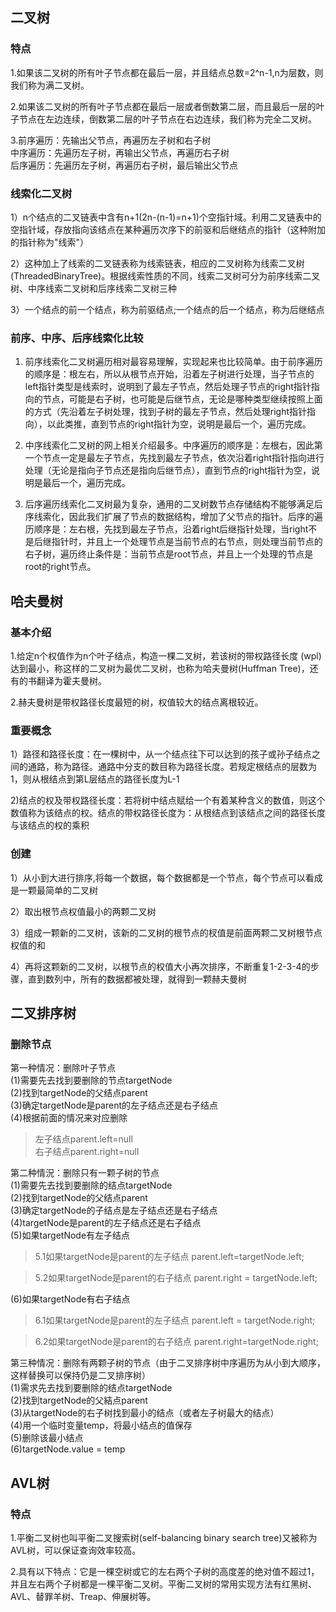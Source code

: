 ## 二叉树
### 特点
1.如果该二叉树的所有叶子节点都在最后一层，并且结点总数=2^n-1,n为层数，则我们称为满二叉树。 

2.如果该二叉树的所有叶子节点都在最后一层或者倒数第二层，而且最后一层的叶子节点在左边连续，倒数第二层的叶子节点在右边连续，我们称为完全二叉树。

3.前序遍历：先输出父节点，再遍历左子树和右子树  
中序遍历：先遍历左子树，再输出父节点，再遍历右子树  
后序遍历：先遍历左子树，再遍历右子树，最后输出父节点

### 线索化二叉树
1）n个结点的二叉链表中含有n+1(2n-(n-1)=n+1)个空指针域。利用二叉链表中的空指针域，存放指向该结点在某种遍历次序下的前驱和后继结点的指针（这种附加的指针称为"线索"） 

2）这种加上了线索的二叉链表称为线索链表，相应的二叉树称为线索二叉树 (ThreadedBinaryTree)。根据线索性质的不同，线索二叉树可分为前序线索二叉树、中序线索二叉树和后序线索二叉树三种

3）一个结点的前一个结点，称为前驱结点;一个结点的后一个结点，称为后继结点

### 前序、中序、后序线索化比较
1. 前序线索化二叉树遍历相对最容易理解，实现起来也比较简单。由于前序遍历的顺序是：根左右，所以从根节点开始，沿着左子树进行处理，当子节点的left指针类型是线索时，说明到了最左子节点，然后处理子节点的right指针指向的节点，可能是右子树，也可能是后继节点，无论是哪种类型继续按照上面的方式（先沿着左子树处理，找到子树的最左子节点，然后处理right指针指向），以此类推，直到节点的right指针为空，说明是最后一个，遍历完成。

2. 中序线索化二叉树的网上相关介绍最多。中序遍历的顺序是：左根右，因此第一个节点一定是最左子节点，先找到最左子节点，依次沿着right指针指向进行处理（无论是指向子节点还是指向后继节点），直到节点的right指针为空，说明是最后一个，遍历完成。

3. 后序遍历线索化二叉树最为复杂，通用的二叉树数节点存储结构不能够满足后序线索化，因此我们扩展了节点的数据结构，增加了父节点的指针。后序的遍历顺序是：左右根，先找到最左子节点，沿着right后继指针处理，当right不是后继指针时，并且上一个处理节点是当前节点的右节点，则处理当前节点的右子树，遍历终止条件是：当前节点是root节点，并且上一个处理的节点是root的right节点。

## 哈夫曼树
### 基本介绍
1.给定n个权值作为n个叶子结点，构造一棵二叉树，若该树的带权路径长度 (wpl)达到最小，称这样的二叉树为最优二叉树，也称为哈夫曼树(Huffman Tree)，还有的书翻译为霍夫曼树。

2.赫夫曼树是带权路径长度最短的树，权值较大的结点离根较近。
### 重要概念
1）路径和路径长度：在一棵树中，从一个结点往下可以达到的孩子或孙子结点之间的通路，称为路径。通路中分支的数目称为路径长度。若规定根结点的层数为1，则从根结点到第L层结点的路径长度为L-1 

2)结点的权及带权路径长度：若将树中结点赋给一个有着某种含义的数值，则这个数值称为该结点的权。结点的带权路径长度为：从根结点到该结点之间的路径长度与该结点的权的乘积

### 创建
1）从小到大进行排序,将每一个数据，每个数据都是一个节点，每个节点可以看成是一颗最简单的二叉树

2）取出根节点权值最小的两颗二叉树

3）组成一颗新的二叉树，该新的二叉树的根节点的杈值是前面两颗二叉树根节点权值的和 

4）再将这颗新的二叉树，以根节点的权值大小再次排序，不断重复1-2-3-4的步骤，直到数列中，所有的数据都被处理，就得到一颗赫夫曼树

## 二叉排序树
### 删除节点
第一种情况：删除叶子节点  
(1)需要先去找到要删除的节点targetNode  
(2)找到targetNode的父结点parent  
(3)确定targetNode是parent的左子结点还是右子结点  
(4)根据前面的情况来对应删除
>左子结点parent.left=null  
>右子结点parent.right=null

第二种情況：删除只有一颗子树的节点  
(1)需要先去找到要删除的结点targetNode  
(2)找到targetNode的父结点parent  
(3)确定targetNode的子结点是左子结点还是右子结点  
(4)targetNode是parent的左子结点还是右子结点  
(5)如果targetNode有左子结点  
>5.1如果targetNode是parent的左子结点
>parent.left=targetNode.left;

>5.2如果targetNode是parent的右子结点
>parent.right = targetNode.left;

(6)如果targetNode有右子结点
>6.1如果targetNode是parent的左子结点
parent.left = targetNode.right;

>6.2如果targetNode是parent的右子结点
parent.right=targetNode.right;

第三种情况：删除有两颗子树的节点（由于二叉排序树中序遍历为从小到大顺序，这样替换可以保持仍是二叉排序树）  
(1)需求先去找到要删除的结点targetNode  
(2)找到targetNode的父結点parent  
(3)从targetNode的右子树找到最小的结点（或者左子树最大的结点）  
(4)用一个临时变量temp，将最小结点的值保存  
(5)删除该最小结点  
(6)targetNode.value = temp

## AVL树
### 特点
1.平衡二叉树也叫平衡二叉搜索树(self-balancing binary search tree)又被称为AVL树，可以保证查询效率较高。

2.具有以下特点：它是一棵空树或它的左右两个子树的高度差的绝对值不超过1，并且左右两个子树都是一棵平衡二叉树。平衡二叉树的常用实现方法有红黑树、AVL、替罪羊树、Treap、伸展树等。
